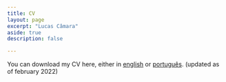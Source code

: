 ```yaml
---
title: CV
layout: page
excerpt: "Lucas Câmara"
aside: true
description: false

---
```


You can download my CV here, either in <a href="https://github.com/lmacamara/lmacamara.github.io/raw/main/CV%20-%20Lucas%20MA%20Camara.pdf">english</a> or <a href="https://github.com/lmacamara/lmacamara.github.io/raw/main/%5BC.V.%5D%20Lucas%20M.%20de%20Arruda%20C%C3%A2mara.pdf">português</a>. (updated as of february 2022)
